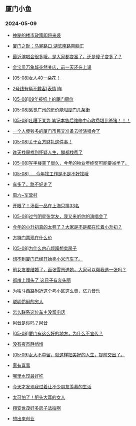 ## 厦门小鱼 
### 2024-05-09

+ [神秘的楼市政策即将来袭](http://bbs.xmfish.com/read-htm-tid-18187080.html)

+ [厦门之耻：马屁路口 湖滨南路百脑汇](http://bbs.xmfish.com/read-htm-tid-18187113.html)

+ [最近演唱会很多哦，是大家都变富了，还是傻子变多了？](http://bbs.xmfish.com/read-htm-tid-18187118.html)

+ [金宝贝万象城突然关店，前一天还在上课](http://bbs.xmfish.com/read-htm-tid-18187195.html)

+ [[05-08]女人40一朵花！](http://bbs.xmfish.com/read-htm-tid-18187299.html)

+ [2号线有辆不载客[表情]车](http://bbs.xmfish.com/read-htm-tid-18187126.html)

+ [[05-08]09年报纸上的厦门房价](http://bbs.xmfish.com/read-htm-tid-18187196.html)

+ [[05-08]感觉广州的房价能甩厦门几条街](http://bbs.xmfish.com/read-htm-tid-18187138.html)

+ [[05-08]吐糟下某为 笔记本售后维修中心收费堪比杀猪！！！](http://bbs.xmfish.com/read-htm-tid-18187241.html)

+ [一个人傻钱多的厦门市民又准备去听演唱会了](http://bbs.xmfish.com/read-htm-tid-18187264.html)

+ [[05-08]关于女方财礼这件事！](http://bbs.xmfish.com/read-htm-tid-18187164.html)

+ [昨天找房找到怀疑人生，腿都找费了](http://bbs.xmfish.com/read-htm-tid-18187093.html)

+ [[05-08]写字楼空了很久，今年的物业年终奖可能要减半了。](http://bbs.xmfish.com/read-htm-tid-18187197.html)

+ [[05-08]      今年找工作是不是不好找哦](http://bbs.xmfish.com/read-htm-tid-18187223.html)

+ [车多了，路不好走了](http://bbs.xmfish.com/read-htm-tid-18187312.html)

+ [周六~军营村](http://bbs.xmfish.com/read-htm-tid-18187333.html)

+ [开眼了！汤臣一品在上海只排33名](http://bbs.xmfish.com/read-htm-tid-18187457.html)

+ [[05-08]过气明星张学友，我又来听你的演唱会了](http://bbs.xmfish.com/read-htm-tid-18187278.html)

+ [今年的小升初真的太卷了？大家是不是都在忙着小升初？](http://bbs.xmfish.com/read-htm-tid-18187308.html)

+ [方特门票现在什么价](http://bbs.xmfish.com/read-htm-tid-18187268.html)

+ [[05-08]为什么内心烦躁想卖房子](http://bbs.xmfish.com/read-htm-tid-18187546.html)

+ [想不到厦门已经开始卖小米汽车了。](http://bbs.xmfish.com/read-htm-tid-18187563.html)

+ [前女友要结婚了，画张雪景送她，大家可以帮我选一张吗？](http://bbs.xmfish.com/read-htm-tid-18187565.html)

+ [都啃上馒头了 这日子有奔头啊](http://bbs.xmfish.com/read-htm-tid-18187547.html)

+ [为啥斗西路附近这个考小区这么贵，亿力音乐](http://bbs.xmfish.com/read-htm-tid-18187596.html)

+ [聪明伶俐的穷人](http://bbs.xmfish.com/read-htm-tid-18187491.html)

+ [怎么联系这位车主没留电话](http://bbs.xmfish.com/read-htm-tid-18187476.html)

+ [阿音是你吗？阿音](http://bbs.xmfish.com/read-htm-tid-18187603.html)

+ [[05-08]厦门有这么好的地方，为什么不宣传？](http://bbs.xmfish.com/read-htm-tid-18187595.html)

+ [没有夜市静悄悄](http://bbs.xmfish.com/read-htm-tid-18187513.html)

+ [[05-09]女大不中留，就这样把美好的人生，提前交出了。](http://bbs.xmfish.com/read-htm-tid-18187790.html)

+ [家有喜事](http://bbs.xmfish.com/read-htm-tid-18187664.html)

+ [哪里水饺最好吃](http://bbs.xmfish.com/read-htm-tid-18187592.html)

+ [今天才发现我过着让不少朋友羡慕的生活](http://bbs.xmfish.com/read-htm-tid-18187742.html)

+ [太可怕了！肥头大耳的女人](http://bbs.xmfish.com/read-htm-tid-18187770.html)

+ [翔安世茂好多房子法拍啊](http://bbs.xmfish.com/read-htm-tid-18187772.html)

+ [想出来创业](http://bbs.xmfish.com/read-htm-tid-18187629.html)

